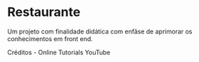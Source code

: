 # Restaurante

Um projeto com finalidade didática com enfâse de aprimorar os conhecimentos em front end.

Créditos - Online Tutorials YouTube
